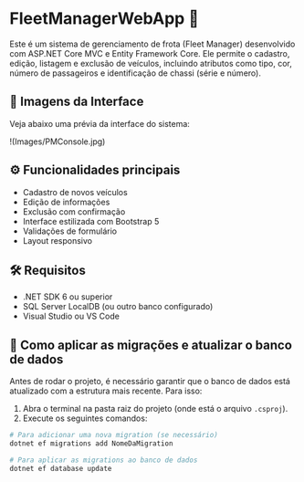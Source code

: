 # FleetManagerWebApp 🚗

Este é um sistema de gerenciamento de frota (Fleet Manager) desenvolvido com ASP.NET Core MVC e Entity Framework Core. Ele permite o cadastro, edição, listagem e exclusão de veículos, incluindo atributos como tipo, cor, número de passageiros e identificação de chassi (série e número).

## 📸 Imagens da Interface

Veja abaixo uma prévia da interface do sistema:

!(Images/PMConsole.jpg)

## ⚙️ Funcionalidades principais

- Cadastro de novos veículos
- Edição de informações
- Exclusão com confirmação
- Interface estilizada com Bootstrap 5
- Validações de formulário
- Layout responsivo

## 🛠️ Requisitos

- .NET SDK 6 ou superior
- SQL Server LocalDB (ou outro banco configurado)
- Visual Studio ou VS Code

## 🧩 Como aplicar as migrações e atualizar o banco de dados

Antes de rodar o projeto, é necessário garantir que o banco de dados está atualizado com a estrutura mais recente. Para isso:

1. Abra o terminal na pasta raiz do projeto (onde está o arquivo `.csproj`).
2. Execute os seguintes comandos:

```bash
# Para adicionar uma nova migration (se necessário)
dotnet ef migrations add NomeDaMigration

# Para aplicar as migrations ao banco de dados
dotnet ef database update
